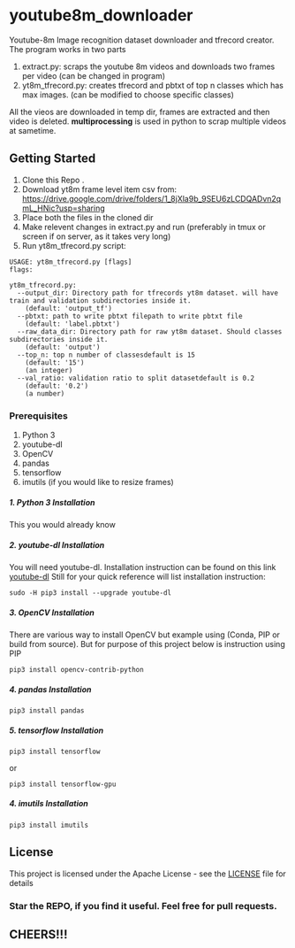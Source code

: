 # youtube8m_downloader
Youtube-8m Image recognition dataset downloader and tfrecord creator.
The program works in two parts
1. extract.py: scraps the youtube 8m videos and downloads two frames per video (can be changed in program)
2. yt8m_tfrecord.py: creates tfrecord and pbtxt of top n classes which has max images. (can be modified to choose specific classes)

All the vieos are downloaded in temp dir, frames are extracted and then video is deleted. 
**multiprocessing** is used in python to scrap multiple videos at sametime.

## Getting Started

1. Clone this Repo .
2. Download yt8m frame level item csv from:
https://drive.google.com/drive/folders/1_8jXla9b_9SEU6zLCDQADvn2qmL_HNic?usp=sharing
3. Place both the files in the cloned dir
4. Make relevent changes in extract.py and run (preferably in tmux or screen if on server, as it takes very long)
5. Run yt8m_tfrecord.py script:
```
USAGE: yt8m_tfrecord.py [flags]
flags:

yt8m_tfrecord.py:
  --output_dir: Directory path for tfrecords yt8m dataset. will have train and validation subdirectories inside it.
    (default: 'output_tf')
  --pbtxt: path to write pbtxt filepath to write pbtxt file
    (default: 'label.pbtxt')
  --raw_data_dir: Directory path for raw yt8m dataset. Should classes subdirectories inside it.
    (default: 'output')
  --top_n: top n number of classesdefault is 15
    (default: '15')
    (an integer)
  --val_ratio: validation ratio to split datasetdefault is 0.2
    (default: '0.2')
    (a number)
```

### Prerequisites

1. Python 3
2. youtube-dl
3. OpenCV
4. pandas
5. tensorflow
6. imutils (if you would like to resize frames)

##### 1. Python 3 Installation
This you would already know

##### 2. youtube-dl Installation
You will need youtube-dl. Installation instruction can be found on this link [youtube-dl](https://github.com/ytdl-org/youtube-dl)
Still for your quick reference will list installation instruction:

```
sudo -H pip3 install --upgrade youtube-dl
```

##### 3. OpenCV Installation
There are various way to install OpenCV but example using (Conda, PIP or build from source). But for purpose of this project below is instruction using PIP

```
pip3 install opencv-contrib-python
```

##### 4. pandas Installation
```
pip3 install pandas
```

##### 5. tensorflow Installation
```
pip3 install tensorflow
```
or 
```
pip3 install tensorflow-gpu
```

##### 4. imutils Installation
```
pip3 install imutils
```

## License

This project is licensed under the Apache License - see the [LICENSE](LICENSE) file for details

### Star the REPO, if you find it useful. Feel free for pull requests.
## CHEERS!!! 


